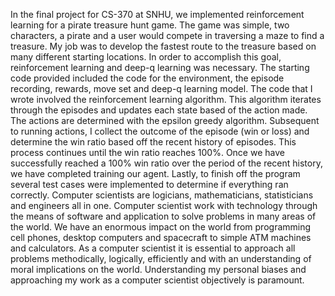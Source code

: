 In the final project for CS-370 at SNHU, we implemented reinforcement learning for a pirate treasure hunt game. The game was simple, two characters, a pirate and a user would compete in traversing a maze to find a treasure. My job was to develop the fastest route to the treasure based on many different starting locations. In order to accomplish this goal, reinforcement learning and deep-q learning was necessary.
	The starting code provided included the code for the environment, the episode recording, rewards, move set and deep-q learning model. The code that I wrote involved the reinforcement learning algorithm. This algorithm iterates through the episodes and updates each state based of the action made. The actions are determined with the epsilon greedy algorithm. Subsequent to running actions, I collect the outcome of the episode (win or loss) and determine the win ratio based off the recent history of episodes. This process continues until the win ratio reaches 100%. Once we have successfully reached a 100% win ratio over the period of the recent history, we have completed training our agent. Lastly, to finish off the program several test cases were implemented to determine if everything ran correctly.
	Computer scientists are logicians, mathematicians, statisticians and engineers all in one. Computer scientist work with technology through the means of software and application to solve problems in many areas of the world. We have an enormous impact on the world from programming cell phones, desktop computers and spacecraft to simple ATM machines and calculators. 
As a computer scientist it is essential to approach all problems methodically, logically, efficiently and with an understanding of moral implications on the world. Understanding my personal biases and approaching my work as a computer scientist objectively is paramount. 
